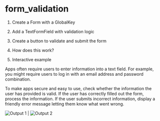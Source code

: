 # form_validation


1. Create a Form with a GlobalKey


2. Add a TextFormField with validation logic


3. Create a button to validate and submit the form


4.  How does this work?


5.  Interactive example


Apps often require users to enter information into a text field. For example, you might require users to log in with an email address and password combination.

To make apps secure and easy to use, check whether the information the user has provided is valid. If the user has correctly filled out the form, process the information. If the user submits incorrect information, display a friendly error message letting them know what went wrong.


![Output 1](https://...image1.png) | ![Output 2](https://...image2.png)
